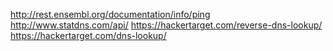 http://rest.ensembl.org/documentation/info/ping
http://www.statdns.com/api/
https://hackertarget.com/reverse-dns-lookup/
https://hackertarget.com/dns-lookup/